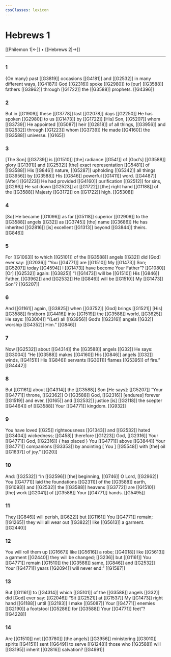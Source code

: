 ```yaml
---
cssClasses: lexicon
---
```


# Hebrews 1

[[Philemon 1|←]] • [[Hebrews 2|→]]

---

### 1
{On many} past [[G3819]] occasions [[G4181]] and [[G2532]] in many different ways, [[G4187]] God [[G2316]] spoke [[G2980]] to [our] [[G3588]] fathers [[G3962]] through [[G1722]] the [[G3588]] prophets. [[G4396]]

### 2
But in [[G1909]] these [[G3778]] last [[G2078]] days [[G2250]] He has spoken [[G2980]] to us [[G1473]] by [[G1722]] [His] Son, [[G5207]] whom [[G3739]] He appointed [[G5087]] heir [[G2818]] of all things, [[G3956]] and [[G2532]] through [[G1223]] whom [[G3739]] He made [[G4160]] the [[G3588]] universe. [[G165]]

### 3
[The Son] [[G3739]] is [[G1510]] [the] radiance [[G541]] of [God’s] [[G3588]] glory [[G1391]] and [[G2532]] [the] exact representation [[G5481]] of [[G3588]] His [[G846]] nature, [[G5287]] upholding [[G5342]] all things [[G3956]] by [[G3588]] His [[G846]] powerful [[G1411]] word. [[G4487]] [After] [[G1223]] He had provided [[G4160]] purification [[G2512]] for sins, [[G266]] He sat down [[G2523]] at [[G1722]] [the] right hand [[G1188]] of the [[G3588]] Majesty [[G3172]] on [[G1722]] high. [[G5308]]

### 4
[So] He became [[G1096]] as far [[G5118]] superior [[G2909]] to the [[G3588]] angels [[G32]] as [[G3745]] [the] name [[G3686]] He has inherited [[G2816]] [is] excellent [[G1313]] beyond [[G3844]] theirs. [[G846]]

### 5
For [[G1063]] to which [[G5101]] of the [[G3588]] angels [[G32]] did [God] ever say: [[G2036]] “You [[G4771]] are [[G1510]] My [[G1473]] Son; [[G5207]] today [[G4594]] I [[G1473]] have become Your Father”? [[G1080]] [Or] [[G2532]] again: [[G3825]] “I [[G1473]] will be [[G1510]] His [[G846]] Father, [[G3962]] and [[G2532]] He [[G846]] will be [[G1510]] My [[G1473]] Son”? [[G5207]]

### 6
And [[G1161]] again, [[G3825]] when [[G3752]] [God] brings [[G1521]] [His] [[G3588]] firstborn [[G4416]] into [[G1519]] the [[G3588]] world, [[G3625]] He says: [[G3004]] “{Let} all [[G3956]] God’s [[G2316]] angels [[G32]] worship [[G4352]] Him.” [[G846]]

### 7
Now [[G2532]] about [[G4314]] the [[G3588]] angels [[G32]] He says: [[G3004]] “He [[G3588]] makes [[G4160]] His [[G846]] angels [[G32]] winds, [[G4151]] His [[G846]] servants [[G3011]] flames [[G5395]] of fire.” [[G4442]]

### 8
But [[G1161]] about [[G4314]] the [[G3588]] Son [He says]: [[G5207]] “Your [[G4771]] throne, [[G2362]] O [[G3588]] God, [[G2316]] [endures] forever [[G1519]] and ever, [[G165]] and [[G2532]] justice [is] [[G2118]] the scepter [[G4464]] of [[G3588]] Your [[G4771]] kingdom. [[G932]]

### 9
You have loved [[G25]] righteousness [[G1343]] and [[G2532]] hated [[G3404]] wickedness; [[G458]] therefore [[G1223]] God, [[G2316]] Your [[G4771]] God, [[G2316]] { has placed } You [[G4771]] above [[G3844]] Your [[G4771]] companions [[G3353]] by anointing [ You ] [[G5548]] with [the] oil [[G1637]] of joy.” [[G20]]

### 10
And: [[G2532]] “In [[G2596]] [the] beginning, [[G746]] O Lord, [[G2962]] You [[G4771]] laid the foundations [[G2311]] of the [[G3588]] earth, [[G1093]] and [[G2532]] the [[G3588]] heavens [[G3772]] are [[G1510]] [the] work [[G2041]] of [[G3588]] Your [[G4771]] hands. [[G5495]]

### 11
They [[G846]] will perish, [[G622]] but [[G1161]] You [[G4771]] remain; [[G1265]] they will all wear out [[G3822]] like [[G5613]] a garment. [[G2440]]

### 12
You will roll them up [[G1667]] like [[G5616]] a robe; [[G4018]] like [[G5613]] a garment [[G2440]] they will be changed; [[G236]] but [[G1161]] You [[G4771]] remain [[G1510]] the [[G3588]] same, [[G846]] and [[G2532]] Your [[G4771]] years [[G2094]] will never end.” [[G1587]]

### 13
But [[G1161]] to [[G4314]] which [[G5101]] of the [[G3588]] angels [[G32]] did [God] ever say: [[G2046]] “Sit [[G2521]] at [[G1537]] My [[G1473]] right hand [[G1188]] until [[G2193]] I make [[G5087]] Your [[G4771]] enemies [[G2190]] a footstool [[G5286]] for [[G3588]] Your [[G4771]] feet”? [[G4228]]

### 14
Are [[G1510]] not [[G3780]] [the angels] [[G3956]] ministering [[G3010]] spirits [[G4151]] sent [[G649]] to serve [[G1248]] those who [[G3588]] will [[G3195]] inherit [[G2816]] salvation? [[G4991]]

